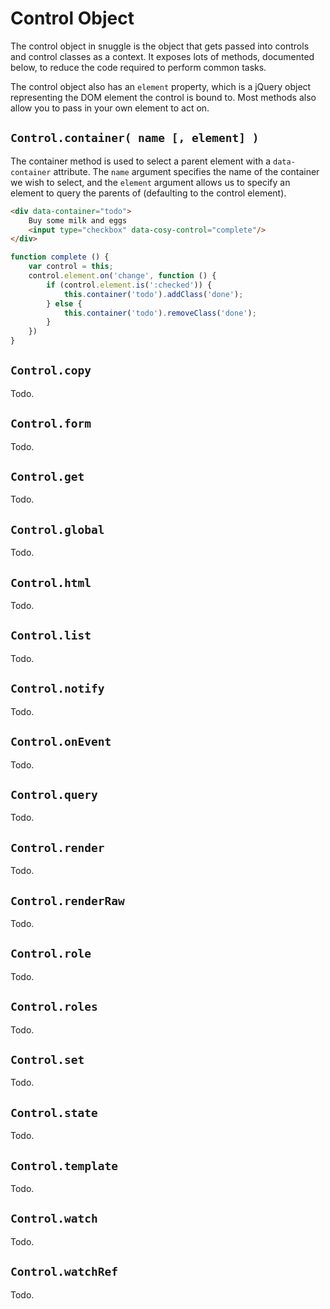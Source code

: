 
Control Object
==============

The control object in snuggle is the object that gets passed into controls and control classes as a context. It exposes lots of methods, documented below, to reduce the code required to perform common tasks.

The control object also has an `element` property, which is a jQuery object representing the DOM element the control is bound to. Most methods also allow you to pass in your own element to act on.


`Control.container( name [, element] )`
-------------------

The container method is used to select a parent element with a `data-container` attribute. The `name` argument specifies the name of the container we wish to select, and the `element` argument allows us to specify an element to query the parents of (defaulting to the control element).

```html
<div data-container="todo">
    Buy some milk and eggs
    <input type="checkbox" data-cosy-control="complete"/>
</div>
```

```js
function complete () {
    var control = this;
    control.element.on('change', function () {
        if (control.element.is(':checked')) {
            this.container('todo').addClass('done');
        } else {
            this.container('todo').removeClass('done');
        }
    })
}
```


`Control.copy`
--------------

Todo.


`Control.form`
--------------

Todo.


`Control.get`
-------------

Todo.


`Control.global`
----------------

Todo.


`Control.html`
--------------

Todo.


`Control.list`
--------------

Todo.


`Control.notify`
----------------

Todo.


`Control.onEvent`
-----------------

Todo.


`Control.query`
---------------

Todo.


`Control.render`
----------------

Todo.


`Control.renderRaw`
-------------------

Todo.


`Control.role`
--------------

Todo.


`Control.roles`
---------------

Todo.


`Control.set`
-------------

Todo.


`Control.state`
---------------

Todo.


`Control.template`
------------------

Todo.


`Control.watch`
---------------

Todo.


`Control.watchRef`
------------------

Todo.
